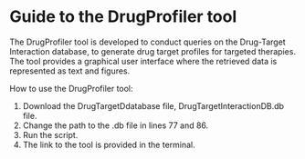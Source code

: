 # Guide to the DrugProfiler tool

The DrugProfiler tool is developed to conduct queries on the Drug-Target Interaction database, to generate drug target profiles for targeted therapies. The tool provides a graphical user interface where the retrieved data is represented as text and figures.

How to use the DrugProfiler tool:
1. Download the DrugTargetDdatabase file, DrugTargetInteractionDB.db file.  
2. Change the path to the .db file in lines 77 and 86.
3. Run the script. 
4. The link to the tool is provided in the terminal.
